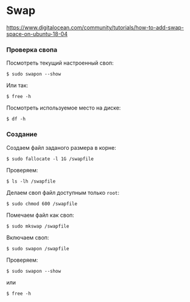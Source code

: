 # Swap

https://www.digitalocean.com/community/tutorials/how-to-add-swap-space-on-ubuntu-18-04

### Проверка свопа

Посмотреть текущий настроенный своп:

```
$ sudo swapon --show
```

Или так:

```
$ free -h
```

Посмотреть используемое место на диске:

```
$ df -h
```

### Создание

Создаем файл заданого размера в корне:

```
$ sudo fallocate -l 1G /swapfile
```

Проверяем:

```
$ ls -lh /swapfile
```

Делаем своп файл доступным только `root`:

```
$ sudo chmod 600 /swapfile
```

Помечаем файл как своп:

```
$ sudo mkswap /swapfile
```

Включаем своп:

```
$ sudo swapon /swapfile
```

Проверяем:

```
$ sudo swapon --show
```

или

```
$ free -h
```


